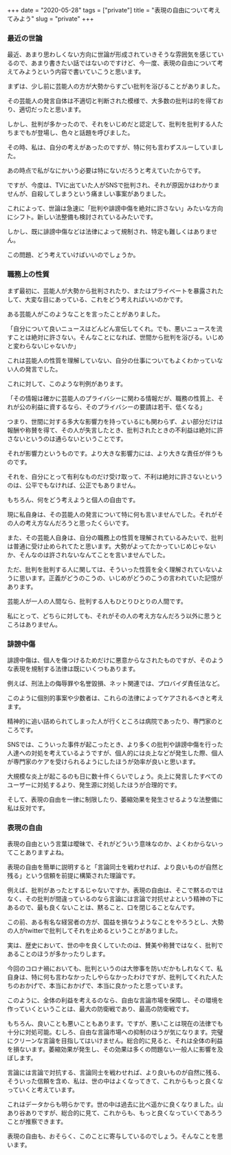+++
date = "2020-05-28"
tags = ["private"]
title = "表現の自由について考えてみよう"
slug = "private"
+++

### 最近の世論

最近、あまり思わしくない方向に世論が形成されていきそうな雰囲気を感じているので、あまり書きたい話ではないのですけど、今一度、表現の自由について考えてみようという内容で書いていこうと思います。

まずは、少し前に芸能人の方が大勢からすごい批判を浴びることがありました。

その芸能人の発言自体は不適切と判断された模様で、大多数の批判は的を得ており、適切だったと思います。

しかし、批判が多かったので、それをいじめだと認定して、批判を批判する人たちまでもが登場し、色々と話題を呼びました。

その時、私は、自分の考えがあったのですが、特に何も言わずスルーしていました。

あの時点で私がなにかいう必要は特にないだろうと考えていたからです。

ですが、今度は、TVに出ていた人がSNSで批判され、それが原因かはわかりませんが、自殺してしまうという痛ましい事案がありました。

これによって、世論は急速に「批判や誹謗中傷を絶対に許さない」みたいな方向にシフト。新しい法整備も検討されているみたいです。

しかし、既に誹謗中傷などは法律によって規制され、特定も難しくはありません。

この問題、どう考えていけばいいのでしょうか。

### 職務上の性質

まず最初に、芸能人が大勢から批判されたり、またはプライベートを暴露されたして、大変な目にあっている、これをどう考えればいいのかです。

ある芸能人がこのようなことを言ったことがありました。

「自分について良いニュースはどんどん宣伝してくれ。でも、悪いニュースを流すことは絶対に許さない。そんなことになれば、世間から批判を浴びる。いじめと変わらないじゃないか」

これは芸能人の性質を理解していない、自分の仕事についてもよくわかっていない人の発言でした。

これに対して、このような判例があります。

「その情報は確かに芸能人のプライバシーに関わる情報だが、職務の性質上、それが公の利益に資するなら、そのプライバシーの要請は若干、低くなる」

つまり、世間に対する多大な影響力を持っているにも関わらず、よい部分だけは報酬や称賛を得て、その人が失言したとき、批判されたときの不利益は絶対に許さないというのは通らないということです。

それが影響力というものです。より大きな影響力には、より大きな責任が伴うものです。

それを、自分にとって有利なものだけ受け取って、不利は絶対に許さないというのは、公平でもなければ、公正でもありません。

もちろん、何をどう考えようと個人の自由です。

現に私自身は、その芸能人の発言について特に何も言いませんでした。それがその人の考え方なんだろうと思ったくらいです。

また、その芸能人自身は、自分の職務上の性質を理解されているみたいで、批判は普通に受け止められてたと思います。大勢がよってたかっていじめじゃないか、そんなのは許されないなんてことを言いませんでした。

ただ、批判を批判する人に関しては、そういった性質を全く理解されていないように思います。正義がどうのこうの、いじめがどうのこうの言われていた記憶があります。

芸能人が一人の人間なら、批判する人もひとりひとりの人間です。

私にとって、どちらに対しても、それがその人の考え方なんだろう以外に思うところはありません。

### 誹謗中傷

誹謗中傷は、個人を傷つけるためだけに悪意からなされたものですが、そのような表現を規制する法律は既にいくつもあります。

例えば、刑法上の侮辱罪や名誉毀損、ネット関連では、プロバイダ責任法など。

このように個別的事案や少数者は、これらの法律によってケアされるべきと考えます。

精神的に追い詰められてしまった人が行くところは病院であったり、専門家のところです。

SNSでは、こういった事件が起こったとき、より多くの批判や誹謗中傷を行った人達への対処を考えているようですが、個人的には炎上などが発生した際、個人が専門家のケアを受けられるようにしたほうが効率が良いと思います。

大規模な炎上が起こるのも日に数十件くらいでしょう。炎上に発言したすべてのユーザーに対処するより、発生源に対処したほうが合理的です。

そして、表現の自由を一律に制限したり、萎縮効果を発生させるような法整備に私は反対です。

### 表現の自由

表現の自由という言葉は曖昧で、それがどういう意味なのか、よくわからないってことありますよね。

表現の自由を簡単に説明すると「言論同士を戦わせれば、より良いものが自然と残る」という信頼を前提に構築された理論です。

例えば、批判があったとするじゃないですか。表現の自由は、そこで黙るのではなく、その批判が間違っているのなら言論には言論で対抗せよという精神の下にあるので、最も良くないことは、黙ること、口を閉じることなんです。

この前、ある有名な経営者の方が、国益を損なうようなことをやろうとし、大勢の人がtwitterで批判してそれを止めるということがありました。

実は、歴史において、世の中を良くしていたのは、賛美や称賛ではなく、批判であることのほうが多かったりします。

今回のコロナ禍においても、批判というのは大惨事を防いだかもしれなくて、私自身は、特に何も言わなかったしやらなかったわけですが、批判してくれた人たちのおかげで、本当におかげで、本当に良かったと思っています。

このように、全体の利益を考えるのなら、自由な言論市場を保障し、その環境を作っていくということは、最大の防衛戦であり、最高の防衛戦です。

もちろん、良いことも悪いこともあります。ですが、悪いことは現在の法律でも十分に対処可能。むしろ、自由な言論市場への抑制のほうが気になります。完璧にクリーンな言論を目指してはいけません。総合的に見ると、それは全体の利益を損ないます。萎縮効果が発生し、その効果は多くの問題ない一般人に影響を及ぼします。

言論には言論で対抗する、言論同士を戦わせれば、より良いものが自然に残る、そういった信頼を含め、私は、世の中はよくなってきて、これからもっと良くなっていくと考えています。

これはデータからも明らかです。世の中は過去に比べ遥かに良くなりました。山あり谷ありですが、総合的に見て、これからも、もっと良くなっていくであろうことが推察できます。

表現の自由も、おそらく、このことに寄与しているのでしょう。そんなことを思います。

